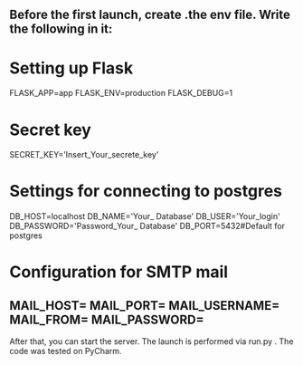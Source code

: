 Before the first launch, create .the env file. 
Write the following in it:
-------------------------------------------------------------
# Setting up Flask
FLASK_APP=app
FLASK_ENV=production
FLASK_DEBUG=1


# Secret key
SECRET_KEY='Insert_Your_secrete_key'


# Settings for connecting to postgres
DB_HOST=localhost
DB_NAME='Your_ Database'
DB_USER='Your_login'
DB_PASSWORD='Password_Your_ Database'
DB_PORT=5432#Default for postgres


# Configuration for SMTP mail
MAIL_HOST=
MAIL_PORT=
MAIL_USERNAME=
MAIL_FROM=
MAIL_PASSWORD=
-------------------------------------------------------------

After that, you can start the server. The launch is performed via run.py .
The code was tested on PyCharm.
